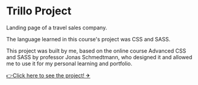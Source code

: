 # Trillo Project

Landing page of a travel sales company.

The language learned in this course's project was CSS and SASS.

This project was built by me, based on the online course Advanced CSS and SASS by professor Jonas Schmedtmann, who designed it and allowed me to use it for my personal learning and portfolio.

[👉Click here to see the project! ✈](https://trillo-course.netlify.app/)
